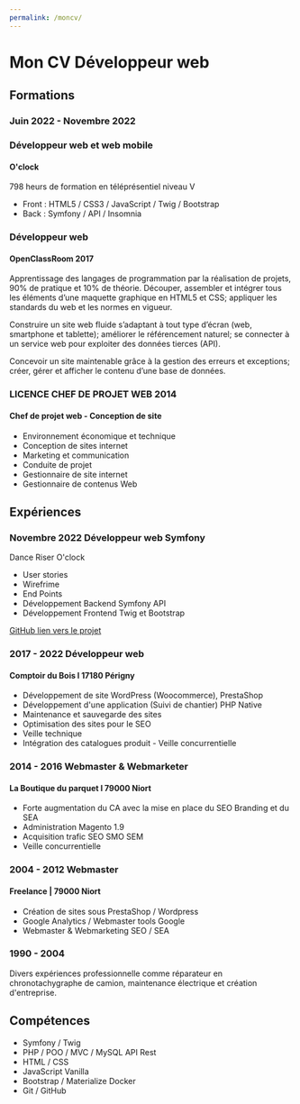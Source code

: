 ```yaml
---
permalink: /moncv/
---
```

# Mon CV Développeur web

## Formations

### Juin 2022 - Novembre 2022
### Développeur web et web mobile
#### O'clock
798 heurs de formation en téléprésentiel niveau V 
- Front : HTML5 / CSS3 / JavaScript / Twig / Bootstrap 
- Back : Symfony / API / Insomnia

### Développeur web
#### OpenClassRoom 2017
Apprentissage des langages de programmation par la réalisation de projets, 90% de pratique et 10% de théorie.
Découper, assembler et intégrer tous les éléments d’une maquette graphique en HTML5 et CSS; appliquer les standards du web et les normes en vigueur.

Construire un site web fluide s’adaptant à tout type d’écran (web, smartphone et tablette);
améliorer le référencement naturel; se connecter à un service web pour exploiter des données tierces (API).

Concevoir un site maintenable grâce à la gestion des erreurs et exceptions;
créer, gérer et afficher le contenu d’une base de données.

### LICENCE CHEF DE PROJET WEB 2014
#### Chef de projet web - Conception de site

- Environnement économique et technique
- Conception de sites internet
- Marketing et communication
- Conduite de projet
- Gestionnaire de site internet
- Gestionnaire de contenus Web

## Expériences
### Novembre 2022 Développeur web Symfony
Dance Riser O'clock
- User stories
- Wirefrime
- End Points
- Développement Backend Symfony API
- Développement Frontend Twig et Bootstrap
  
[GitHub lien vers le projet](https://github.com/nicolastaf/back-dance-riser)

### 2017 - 2022 Développeur web
#### Comptoir du Bois l 17180 Périgny
- Développement de site WordPress (Woocommerce), PrestaShop
- Développement d'une application (Suivi de chantier) PHP Native
- Maintenance et sauvegarde des sites
- Optimisation des sites pour le SEO
- Veille technique
- Intégration des catalogues produit - Veille concurrentielle

### 2014 - 2016 Webmaster & Webmarketer
#### La Boutique du parquet l 79000 Niort
- Forte augmentation du CA avec la mise en place du SEO Branding et du SEA
- Administration Magento 1.9
- Acquisition trafic SEO SMO SEM
- Veille concurrentielle

### 2004 - 2012 Webmaster
#### Freelance | 79000 Niort
- Création de sites sous PrestaShop / Wordpress
- Google Analytics / Webmaster tools Google
- Webmaster & Webmarketing SEO / SEA

### 1990 - 2004
Divers expériences professionnelle comme réparateur en chronotachygraphe de camion, maintenance électrique et création d'entreprise.

## Compétences
- Symfony / Twig
- PHP / POO / MVC / MySQL API Rest
- HTML / CSS
- JavaScript Vanilla
- Bootstrap / Materialize Docker
- Git / GitHub